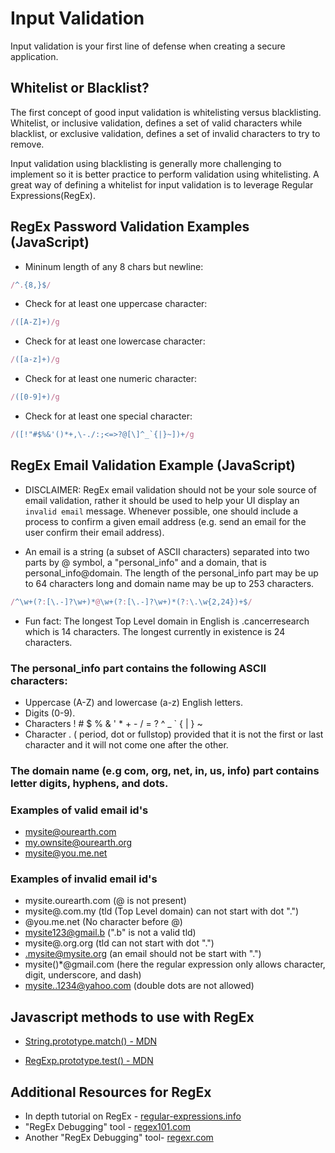 <!-- Last updated 9-25-19 -->

# Input Validation 

Input validation is your first line of defense when creating a secure application.  

## Whitelist or Blacklist? 

The first concept of good input validation is whitelisting versus blacklisting. Whitelist, or inclusive validation, defines a set of valid characters while blacklist, or exclusive validation, defines a set of invalid characters to try to remove. 

Input validation using blacklisting is generally more challenging to implement so it is better practice to perform validation using whitelisting. A great way of defining a whitelist for input validation is to leverage Regular Expressions(RegEx). 

## RegEx Password Validation Examples (JavaScript)

- Mininum length of any 8 chars but newline: 
```javascript
/^.{8,}$/
```

- Check for at least one uppercase character: 
```javascript
/([A-Z]+)/g
```

- Check for at least one lowercase character:
```javascript
/([a-z]+)/g
```

- Check for at least one numeric character: 
```javascript
/([0-9]+)/g
```


- Check for at least one special character:
```javascript
/([!"#$%&'()*+,\-./:;<=>?@[\]^_`{|}~])+/g
```

## RegEx Email Validation Example (JavaScript)

- DISCLAIMER: RegEx email validation should not be your sole source of email validation, rather it should be used to help your UI display an `invalid email` message. Whenever possible, one should include a process to confirm a given email address (e.g. send an email for the user confirm their email address).

- An email is a string (a subset of ASCII characters) separated into two parts by @ symbol, a "personal_info" and a domain, that is personal_info@domain. The length of the personal_info part may be up to 64 characters long and domain name may be up to 253 characters.

```javascript
/^\w+(?:[\.-]?\w+)*@\w+(?:[\.-]?\w+)*(?:\.\w{2,24})+$/
```

- Fun fact: The longest Top Level domain in English is .cancerresearch which is 14 characters. The longest currently in existence is 24 characters.

### The personal_info part contains the following ASCII characters:

- Uppercase (A-Z) and lowercase (a-z) English letters.
- Digits (0-9).
- Characters ! # $ % & ' * + - / = ? ^ _ ` { | } ~
- Character . ( period, dot or fullstop) provided that it is not the first or last character and it will not come one after the other.

### The domain name (e.g com, org, net, in, us, info) part contains letter digits, hyphens, and dots. 

### Examples of valid email id's

- mysite@ourearth.com
- my.ownsite@ourearth.org
- mysite@you.me.net

### Examples of invalid email id's

- mysite.ourearth.com (@ is not present)
- mysite@.com.my (tld (Top Level domain) can not start with dot ".")
- @you.me.net (No character before @)
- mysite123@gmail.b (".b" is not a valid tld)
- mysite@.org.org (tld can not start with dot ".")
- .mysite@mysite.org (an email should not be start with ".")
- mysite()*@gmail.com (here the regular expression only allows character, digit, underscore, and dash)
- mysite..1234@yahoo.com (double dots are not allowed)

## Javascript methods to use with RegEx

- [String.prototype.match() - MDN](https://developer.mozilla.org/en-US/docs/Web/JavaScript/Reference/Global_Objects/String/match)

- [RegExp.prototype.test() - MDN](https://developer.mozilla.org/en-US/docs/Web/JavaScript/Reference/Global_Objects/String/match)

## Additional Resources for RegEx

- In depth tutorial on RegEx - [regular-expressions.info](https://www.regular-expressions.info/tutorial.html)
- "RegEx Debugging" tool - [regex101.com ](https://regex101.com/)
- Another "RegEx Debugging" tool- [regexr.com](https://regexr.com/)




